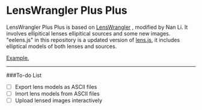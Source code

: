 LensWrangler Plus Plus
============

LensWrangler Plus Plus is based on [LensWrangler](http://drphilmarshall.github.com/LensWrangler/) , modified by Nan Li. It involves ellipitical lenses ellipitical sources and some new images. "eelens.js" in this repository is a updated version of [lens.js](https://github.com/slowe/lensjs), it includes elliptical models of both lenses and sources.

[Example.](http://linan7788626.github.io/pages/LensWranglerPlusPlus/index.html)


-------------
###To-do List

- [ ] Export lens models as ASCII files
- [ ] Imort lens models from ASCII files
- [ ] Upload lensed images interactively
